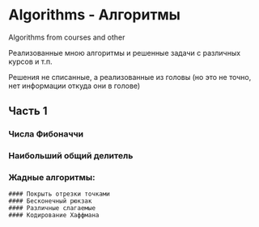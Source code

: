 # Algorithms - Алгоритмы

Algorithms from courses and other

Реализованные мною алгоритмы и решенные задачи с различных курсов и т.п.

Решения не списанные, а реализованные из головы (но это не точно, нет информации откуда они в голове)

## Часть 1

  ### Числа Фибоначчи

  ### Наибольший общий делитель

  ### Жадные алгоритмы: 
    #### Покрыть отрезки точками
    #### Бесконечный рюкзак
    #### Различные слагаемые
    #### Кодирование Хаффмана
